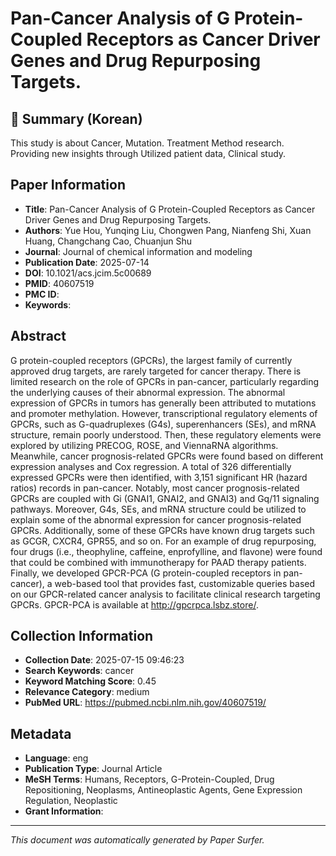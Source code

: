# Pan-Cancer Analysis of G Protein-Coupled Receptors as Cancer Driver Genes and Drug Repurposing Targets.

## 📝 Summary (Korean)
This study is about Cancer, Mutation. Treatment Method research. Providing new insights through Utilized patient data, Clinical study.

## Paper Information
- **Title**: Pan-Cancer Analysis of G Protein-Coupled Receptors as Cancer Driver Genes and Drug Repurposing Targets.
- **Authors**: Yue Hou, Yunqing Liu, Chongwen Pang, Nianfeng Shi, Xuan Huang, Changchang Cao, Chuanjun Shu
- **Journal**: Journal of chemical information and modeling
- **Publication Date**: 2025-07-14
- **DOI**: 10.1021/acs.jcim.5c00689
- **PMID**: 40607519
- **PMC ID**: 
- **Keywords**: 

## Abstract
G protein-coupled receptors (GPCRs), the largest family of currently approved drug targets, are rarely targeted for cancer therapy. There is limited research on the role of GPCRs in pan-cancer, particularly regarding the underlying causes of their abnormal expression. The abnormal expression of GPCRs in tumors has generally been attributed to mutations and promoter methylation. However, transcriptional regulatory elements of GPCRs, such as G-quadruplexes (G4s), superenhancers (SEs), and mRNA structure, remain poorly understood. Then, these regulatory elements were explored by utilizing PRECOG, ROSE, and ViennaRNA algorithms. Meanwhile, cancer prognosis-related GPCRs were found based on different expression analyses and Cox regression. A total of 326 differentially expressed GPCRs were then identified, with 3,151 significant HR (hazard ratios) records in pan-cancer. Notably, most cancer prognosis-related GPCRs are coupled with Gi (GNAI1, GNAI2, and GNAI3) and Gq/11 signaling pathways. Moreover, G4s, SEs, and mRNA structure could be utilized to explain some of the abnormal expression for cancer prognosis-related GPCRs. Additionally, some of these GPCRs have known drug targets such as GCGR, CXCR4, GPR55, and so on. For an example of drug repurposing, four drugs (i.e., theophyline, caffeine, enprofylline, and flavone) were found that could be combined with immunotherapy for PAAD therapy patients. Finally, we developed GPCR-PCA (G protein-coupled receptors in pan-cancer), a web-based tool that provides fast, customizable queries based on our GPCR-related cancer analysis to facilitate clinical research targeting GPCRs. GPCR-PCA is available at http://gpcrpca.lsbz.store/.

## Collection Information
- **Collection Date**: 2025-07-15 09:46:23
- **Search Keywords**: cancer
- **Keyword Matching Score**: 0.45
- **Relevance Category**: medium
- **PubMed URL**: https://pubmed.ncbi.nlm.nih.gov/40607519/

## Metadata
- **Language**: eng
- **Publication Type**: Journal Article
- **MeSH Terms**: Humans, Receptors, G-Protein-Coupled, Drug Repositioning, Neoplasms, Antineoplastic Agents, Gene Expression Regulation, Neoplastic
- **Grant Information**: 

---
*This document was automatically generated by Paper Surfer.*

